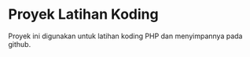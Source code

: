 # Proyek Latihan Koding
Proyek ini digunakan untuk latihan koding PHP dan menyimpannya pada github.
